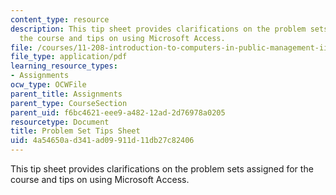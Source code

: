 ```yaml
---
content_type: resource
description: This tip sheet provides clarifications on the problem sets assigned for
  the course and tips on using Microsoft Access.
file: /courses/11-208-introduction-to-computers-in-public-management-ii-january-iap-2002/4a54650ad341ad09911d11db27c82406_11208tips.pdf
file_type: application/pdf
learning_resource_types:
- Assignments
ocw_type: OCWFile
parent_title: Assignments
parent_type: CourseSection
parent_uid: f6bc4621-eee9-a482-12ad-2d76978a0205
resourcetype: Document
title: Problem Set Tips Sheet
uid: 4a54650a-d341-ad09-911d-11db27c82406
---
```

This tip sheet provides clarifications on the problem sets assigned for the course and tips on using Microsoft Access.

